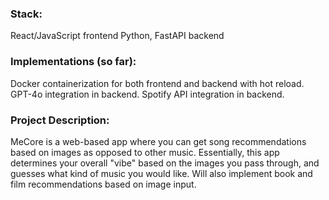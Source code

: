 ### Stack:
React/JavaScript frontend
Python, FastAPI backend

### Implementations (so far):
Docker containerization for both frontend and backend with hot reload.
GPT-4o integration in backend.
Spotify API integration in backend.

### Project Description:
MeCore is a web-based app where you can get song recommendations based on images as opposed to other music.
Essentially, this app determines your overall "vibe" based on the images you pass through, and guesses what kind of music you would like.
Will also implement book and film recommendations based on image input.
